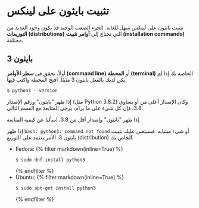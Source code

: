 

# تثبيت بايثون على لينكس
تثبيت بايثون على لينكس سهل للغاية.
الجزء الصعب الوحيد قد يكون وجود العديد من **التوزيعات (distributions)** التي تحتاج إلى **أوامر تثبيت (installation commands)** مختلفة.

## بايثون 3

أولاً، تحقق في **سطر الأوامر (command line)** أو **المحطة (terminal)** الخاصة بك
إذا لم يكن لديك بالفعل بايثون 3 مثبتًا.
افتح المحطة واكتب فيها:

```console
$ python3 --version
```

إذا ظهر "بايثون" ورقم الإصدار (مثل Python 3.8.2) وكان الإصدار أعلى من أو يساوي 3.8، فإن كل شيء على ما يرام، يرجى المتابعة مع
القسم التالي.

إذا ظهر "بايثون" وإصدار أقل من 3.8، اسألنا عن كيفية المتابعة.

إذا ظهر `bash: python3: command not found` أو شيء مشابه، فسيتعين عليك تثبيت بايثون 3.
الأمر يعتمد على التوزيع (distribution) الخاص بك.

* Fedora:
  {% filter markdown(inline=True) %}
  ```console
  $ sudo dnf install python3
  ```
  {% endfilter %}
* Ubuntu:
  {% filter markdown(inline=True) %}
  ```console
  $ sudo apt-get install python3
  ```
  {% endfilter %}